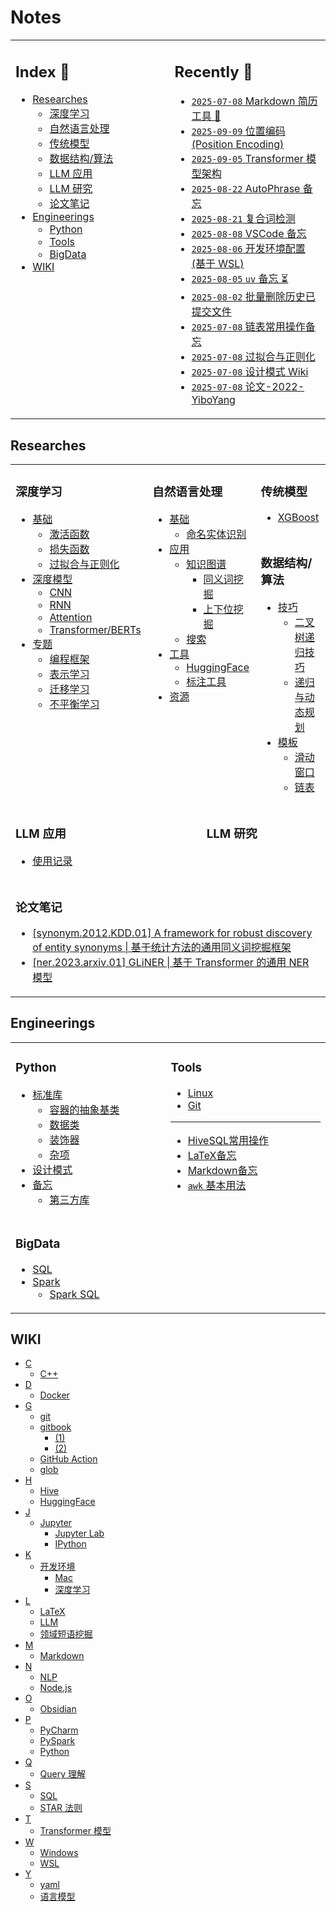 Notes
===

<table>
<tr>
<td valign="top" width="1000">

<!-- omit in toc -->
## Index 📑

<!-- TOC -->
- [Researches](#researches)
    - [深度学习](#深度学习)
    - [自然语言处理](#自然语言处理)
    - [传统模型](#传统模型)
    - [数据结构/算法](#数据结构算法)
    - [LLM 应用](#llm-应用)
    - [LLM 研究](#llm-研究)
    - [论文笔记](#论文笔记)
- [Engineerings](#engineerings)
    - [Python](#python)
    - [Tools](#tools)
    - [BigData](#bigdata)
- [WIKI](#wiki)
<!-- TOC -->

</td>
<td valign="top" width="1000">

<!-- omit in toc -->
## Recently 📖
<!--START_SECTION:recent-->
- [`2025-07-08` Markdown 简历工具 📌](_archives/2022/06/Markdown简历工具.md)
- [`2025-09-09` 位置编码 (Position Encoding)](_archives/2025/09/Transformer整理/位置编码.md)
- [`2025-09-05` Transformer 模型架构](_archives/2025/09/Transformer整理/README.md)
- [`2025-08-22` AutoPhrase 备忘](_archives/2025/08/AutoPhrase备忘.md)
- [`2025-08-21` 复合词检测](_archives/2025/08/复合词检测.md)
- [`2025-08-08` VSCode 备忘](_archives/2025/08/VSCode备忘.md)
- [`2025-08-06` 开发环境配置 (基于 WSL)](_archives/2025/08/WSL开发环境配置.md)
- [`2025-08-05` `uv` 备忘 ⏳](_archives/2025/08/python-uv备忘.md)
- [`2025-08-02` 批量删除历史已提交文件](_archives/2025/08/git-删除历史已提交文件.md)
- [`2025-07-08` 链表常用操作备忘](_archives/2022/10/链表模板.md)
- [`2025-07-08` 过拟合与正则化](_archives/2022/05/过拟合与正则化.md)
- [`2025-07-08` 设计模式 Wiki](_archives/2022/09/设计模式.md)
- [`2025-07-08` 论文-2022-YiboYang](_archives/2022/05/论文-2022-YiboYang.md)

<!--END_SECTION:recent-->

</td>
</tr>
</table>


<!--START_SECTION:notes-->

## Researches

<table>

<tr>
<td rowspan="3" colspan="2" valign="top" width="1000">

### 深度学习
- [基础](010-深度学习.md#基础)
    - [激活函数](010-深度学习.md#激活函数)
    - [损失函数](010-深度学习.md#损失函数)
    - [过拟合与正则化](010-深度学习.md#过拟合与正则化)
- [深度模型](010-深度学习.md#深度模型)
    - [CNN](010-深度学习.md#cnn)
    - [RNN](010-深度学习.md#rnn)
    - [Attention](010-深度学习.md#attention)
    - [Transformer/BERTs](010-深度学习.md#transformerberts)
- [专题](010-深度学习.md#专题)
    - [编程框架](010-深度学习.md#编程框架)
    - [表示学习](010-深度学习.md#表示学习)
    - [迁移学习](010-深度学习.md#迁移学习)
    - [不平衡学习](010-深度学习.md#不平衡学习)

</td>
<td rowspan="3" colspan="2" valign="top" width="1000">

### 自然语言处理
- [基础](030-自然语言处理.md#基础)
    - [命名实体识别](030-自然语言处理.md#命名实体识别)
- [应用](030-自然语言处理.md#应用)
    - [知识图谱](030-自然语言处理.md#知识图谱)
        - [同义词挖掘](030-自然语言处理.md#同义词挖掘)
        - [上下位挖掘](030-自然语言处理.md#上下位挖掘)
    - [搜索](030-自然语言处理.md#搜索)
- [工具](030-自然语言处理.md#工具)
    - [HuggingFace](030-自然语言处理.md#huggingface)
    - [标注工具](030-自然语言处理.md#标注工具)
- [资源](030-自然语言处理.md#资源)

</td>
<td colspan="2" valign="top" width="1000">

### 传统模型
- [XGBoost](020-机器学习.md#xgboost)

</td>
</tr>

<tr></tr>  <!-- 空白行, 用于跳过表格的灰色行 -->

<tr>
<td colspan="2" valign="top" width="1000">

### 数据结构/算法
- [技巧](000-数据结构与算法.md#技巧)
    - [二叉树递归技巧](000-数据结构与算法.md#二叉树递归技巧)
    - [递归与动态规划](000-数据结构与算法.md#递归与动态规划)
- [模板](000-数据结构与算法.md#模板)
    - [滑动窗口](000-数据结构与算法.md#滑动窗口)
    - [链表](000-数据结构与算法.md#链表)

</td>
</tr>

<tr></tr>  <!-- 空白行, 用于跳过表格的灰色行 -->

<tr>
<td colspan="3" valign="top" width="1000">

### LLM 应用
- [使用记录](040-LLM应用.md#使用记录)

</td>

<td colspan="3" valign="top" width="1000">

### LLM 研究


</td>
</tr>

<tr></tr>  <!-- 空白行, 用于跳过表格的灰色行 -->

<tr>
<td colspan="6" valign="top" width="1000">

### 论文笔记
- [[synonym.2012.KDD.01] A framework for robust discovery of entity synonyms | 基于统计方法的通用同义词挖掘框架](./_archives/2022/12/synonym.2012.KDD.01/README.md)
- [[ner.2023.arxiv.01] GLiNER | 基于 Transformer 的通用 NER 模型](./_archives/2023/04/ner.2023.arxiv.01/README.md)

</td>
</tr>

</table>



## Engineerings
<table>
<tr>
<td valign="top" width="1000">

### Python
- [标准库](110-Python.md#标准库)
    - [容器的抽象基类](110-Python.md#容器的抽象基类)
    - [数据类](110-Python.md#数据类)
    - [装饰器](110-Python.md#装饰器)
    - [杂项](110-Python.md#杂项)
- [设计模式](110-Python.md#设计模式)
- [备忘](110-Python.md#备忘)
    - [第三方库](110-Python.md#第三方库)

</td>
<td rowspan='3' valign="top" width="1000">

### Tools
- [Linux](998-Tools.md#linux)
- [Git](998-Tools.md#git)

---

- [HiveSQL常用操作](./_archives/2022/04/HiveSQL常用操作.md)
- [LaTeX备忘](./_archives/2022/04/LaTeX备忘.md)
- [Markdown备忘](./_archives/2022/04/Markdown备忘.md)
- [`awk` 基本用法](./_archives/2022/06/awk基本用法.md)

</td>
</tr>

<tr></tr>  <!-- 空白行, 用于跳过表格的灰色行 -->

<tr>
<td valign="top" width="1000">

### BigData
- [SQL](220-大数据.md#sql)
- [Spark](220-大数据.md#spark)
    - [Spark SQL](220-大数据.md#spark-sql)

</td>
</tr>
</table>


## WIKI
- [C](999-WIKI.md#c)
    - [C++](999-WIKI.md#c-1)
- [D](999-WIKI.md#d)
    - [Docker](999-WIKI.md#docker)
- [G](999-WIKI.md#g)
    - [git](999-WIKI.md#git)
    - [gitbook](999-WIKI.md#gitbook)
        - [(1)](999-WIKI.md#1)
        - [(2)](999-WIKI.md#2)
    - [GitHub Action](999-WIKI.md#github-action)
    - [glob](999-WIKI.md#glob)
- [H](999-WIKI.md#h)
    - [Hive](999-WIKI.md#hive)
    - [HuggingFace](999-WIKI.md#huggingface)
- [J](999-WIKI.md#j)
    - [Jupyter](999-WIKI.md#jupyter)
        - [Jupyter Lab](999-WIKI.md#jupyter-lab)
        - [IPython](999-WIKI.md#ipython)
- [K](999-WIKI.md#k)
    - [开发环境](999-WIKI.md#开发环境)
        - [Mac](999-WIKI.md#mac)
        - [深度学习](999-WIKI.md#深度学习)
- [L](999-WIKI.md#l)
    - [LaTeX](999-WIKI.md#latex)
    - [LLM](999-WIKI.md#llm)
    - [领域短语挖掘](999-WIKI.md#领域短语挖掘)
- [M](999-WIKI.md#m)
    - [Markdown](999-WIKI.md#markdown)
- [N](999-WIKI.md#n)
    - [NLP](999-WIKI.md#nlp)
    - [Node.js](999-WIKI.md#nodejs)
- [O](999-WIKI.md#o)
    - [Obsidian](999-WIKI.md#obsidian)
- [P](999-WIKI.md#p)
    - [PyCharm](999-WIKI.md#pycharm)
    - [PySpark](999-WIKI.md#pyspark)
    - [Python](999-WIKI.md#python)
- [Q](999-WIKI.md#q)
    - [Query 理解](999-WIKI.md#query-理解)
- [S](999-WIKI.md#s)
    - [SQL](999-WIKI.md#sql)
    - [STAR 法则](999-WIKI.md#star-法则)
- [T](999-WIKI.md#t)
    - [Transformer 模型](999-WIKI.md#transformer-模型)
- [W](999-WIKI.md#w)
    - [Windows](999-WIKI.md#windows)
    - [WSL](999-WIKI.md#wsl)
- [Y](999-WIKI.md#y)
    - [yaml](999-WIKI.md#yaml)
    - [语言模型](999-WIKI.md#语言模型)

<!--END_SECTION:notes-->
